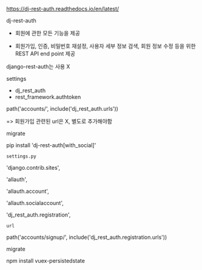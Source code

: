 https://dj-rest-auth.readthedocs.io/en/latest/

dj-rest-auth

- 회원에 관한 모든 기능을 제공

- 회원가입, 인증, 비밀번호 재설정, 사용자 세부 정보 검색, 회원 정보 수정 등을 위한 REST API end point 제공



django-rest-auth는 사용 X



settings

- dj_rest_auth
- rest_framework.authtoken

path('accounts/', include('dj_rest_auth.urls'))

=> 회원가입 관련된 url은 X, 별도로 추가해야함

migrate



pip install 'dj-rest-auth[with_social]'

`settings.py`

  'django.contrib.sites',

  'allauth',

  'allauth.account',

  'allauth.socialaccount',

  'dj_rest_auth.registration',

`url`

  path('accounts/signup/', include('dj_rest_auth.registration.urls'))

migrate



npm install vuex-persistedstate